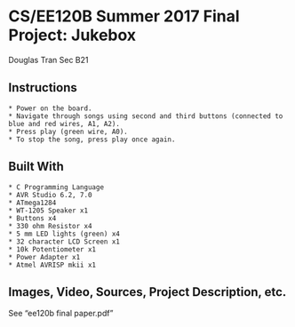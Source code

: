 # CS/EE120B Summer 2017 Final Project: Jukebox

Douglas Tran Sec B21

## Instructions
```
* Power on the board.
* Navigate through songs using second and third buttons (connected to blue and red wires, A1, A2).
* Press play (green wire, A0).
* To stop the song, press play once again.
```

## Built With
```
* C Programming Language
* AVR Studio 6.2, 7.0
* ATmega1284 
* WT-1205 Speaker x1
* Buttons x4
* 330 ohm Resistor x4
* 5 mm LED lights (green) x4
* 32 character LCD Screen x1
* 10k Potentiometer x1
* Power Adapter x1
* Atmel AVRISP mkii x1
```

## Images, Video, Sources, Project Description, etc.
See “ee120b final paper.pdf”
